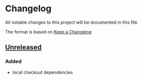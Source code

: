 # Changelog

All notable changes to this project will be documented in this file.

The format is based on [Keep a Changelog](http://keepachangelog.com/en/1.0.0/)

## [Unreleased]

### Added

*   local checkout dependencies

[Unreleased]: https://github.com/fhofherr/lein-get/compare/v1.0.0...HEAD
